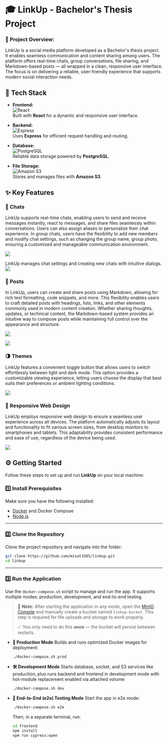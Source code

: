# 🎓 LinkUp - Bachelor's Thesis Project

### 📝 Project Overview:

LinkUp is a social media platform developed as a Bachelor's thesis project. It enables seamless communication and content sharing among users. The platform offers real-time chats, group conversations, file sharing, and Markdown-based posts — all wrapped in a clean, responsive user interface. The focus is on delivering a reliable, user-friendly experience that supports modern social interaction needs.

## 🧰 Tech Stack

- **Frontend:**  
  ![React](https://img.shields.io/badge/React-20232A?style=for-the-badge&logo=react&logoColor=61DAFB)  
  Built with **React** for a dynamic and responsive user interface.

- **Backend:**  
  ![Express](https://img.shields.io/badge/Express.js-404D59?style=for-the-badge)  
  Uses **Express** for efficient request handling and routing.

- **Database:**  
  ![PostgreSQL](https://img.shields.io/badge/PostgreSQL-316192?style=for-the-badge&logo=postgresql&logoColor=white)  
  Reliable data storage powered by **PostgreSQL**.

- **File Storage:**  
  ![Amazon S3](https://img.shields.io/badge/Amazon%20S3-569A31?style=for-the-badge&logo=amazonaws&logoColor=white)  
  Stores and manages files with **Amazon S3**.

## ✨ Key Features

### 💬 Chats

LinkUp supports real-time chats, enabling users to send and receive messages instantly, react to messages, and share files seamlessly within conversations. Users can also assign aliases to personalize their chat experience. In group chats, users have the flexibility to add new members and modify chat settings, such as changing the group name, group photo, ensuring a customized and manageable communication environment.

![](/docs/chat-dark.png)

LinkUp manages chat settings and creating new chats with intuitive dialogs.  
![](/docs/chat-dialog.png)

### 📝 Posts

In LinkUp, users can create and share posts using Markdown, allowing for rich text formatting, code snippets, and more. This flexibility enables users to craft detailed posts with headings, lists, links, and other elements commonly used in modern content creation. Whether sharing thoughts, updates, or technical content, the Markdown-based system provides an intuitive way to compose posts while maintaining full control over the appearance and structure.

![](/docs/post.png)

![](/docs/post-editor.png)

### 🌗 Themes

LinkUp features a convenient toggle button that allows users to switch effortlessly between light and dark mode. This option provides a customizable viewing experience, letting users choose the display that best suits their preferences or ambient lighting conditions.

![](/docs/chat-light.png)

### 📱 Responsive Web Design

LinkUp employs responsive web design to ensure a seamless user experience across all devices. The platform automatically adjusts its layout and functionality to fit various screen sizes, from desktop monitors to smartphones and tablets. This adaptability provides consistent performance and ease of use, regardless of the device being used.

![](/docs/chat-phone.png)

## ⚙️ Getting Started

Follow these steps to set up and run **LinkUp** on your local machine:

### 1️⃣ Install Prerequisites

Make sure you have the following installed:

* [Docker](https://www.docker.com/) and Docker Compose  
* [Node.js](https://nodejs.org/)

---

### 2️⃣ Clone the Repository

Clone the project repository and navigate into the folder:

```bash
git clone https://github.com/misat1505/linkup.git
cd linkup
````

---

### 3️⃣ Run the Application

Use the `docker-compose.sh` script to manage and run the app. It supports multiple modes: production, development, and end-to-end testing.

> 📂 **Note:** After starting the application in any mode, open the [MinIO Console](http://localhost:9001) and manually create a bucket named `linkup-bucket`. This step is required for file uploads and storage to work properly.
>
> ✅ You only need to do this **once** — the bucket will persist between restarts.

* **🚀 Production Mode**
  Builds and runs optimized Docker images for deployment:

  ```bash
  ./docker-compose.sh prod
  ```

* **🛠️ Development Mode**
  Starts database, socket, and S3 services like production, plus runs backend and frontend in development mode with hot-module replacement enabled via attached volume:

  ```bash
  ./docker-compose.sh dev
  ```

* **🧪 End-to-End (e2e) Testing Mode**
  Start the app in e2e mode:

  ```bash
  ./docker-compose.sh e2e
  ```

  Then, in a separate terminal, run:

  ```bash
  cd frontend
  npm install
  npm run cypress:open
  ```
